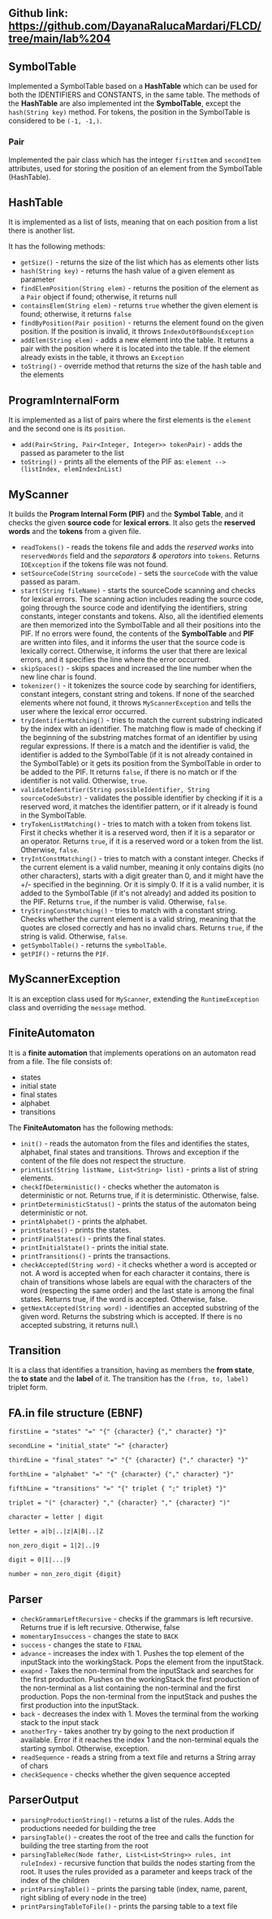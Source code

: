 ## Github link: https://github.com/DayanaRalucaMardari/FLCD/tree/main/lab%204

## SymbolTable

Implemented a SymbolTable based on a **HashTable** which can be used for both the IDENTIFIERS and CONSTANTS, 
in the same table.
The methods of the **HashTable** are also implemented int the **SymbolTable**, except the `hash(String key)` method.
For tokens, the position in the SymbolTable is considered to be `(-1, -1,)`.

### Pair
Implemented the pair class which has the integer `firstItem` and `secondItem` attributes, used for storing the position of an element from the SymbolTable (HashTable).

## HashTable
It is implemented as a list of lists, meaning that on each position from a list there is another list.

It has the following methods:
* `getSize()` - returns the size of the list which has as elements other lists
*  `hash(String key)` - returns the hash value of a given element as parameter
* `findElemPosition(String elem)` - returns the position of the element as a `Pair` object if found; otherwise, it 
returns null
* `containsElem(String elem)` - returns `true` whether the given element is found; otherwise, it returns `false`
* `findByPosition(Pair position)` - returns the element found on the given position. If the position is invalid, it 
throws `IndexOutOfBoundsException`
* `addElem(String elem)` - adds a new element into the table. It returns a pair with the position where it is located 
into the table. If the element already exists in the table, it throws an `Exception`
* `toString()` - override method that returns the size of the hash table and the elements

## ProgramInternalForm
It is implemented as a list of pairs where the first elements is the `element` and the second one is its `position`.

* `add(Pair<String, Pair<Integer, Integer>> tokenPair)` - adds the passed as parameter to the list
* `toString()` - prints all the elements of the PIF as: `element --> (listIndex, elemIndexInList)`

## MyScanner
It builds the **Program Internal Form (PIF)** and the **Symbol Table**, and it checks the given **source code** for 
**lexical errors**. It also gets the **reserved words** and the **tokens** from a given file. 

* `readTokens()` - reads the tokens file and adds the *reserved works* into `reservedWords` field and the *separators & operators* 
into `tokens`. Returns `IOException` if the tokens file was not found.
* `setSourceCode(String sourceCode)` - sets the `sourceCode` with the value passed as param.
* `start(String fileName)` - starts the sourceCode scanning and checks for lexical errors. The scanning action includes 
reading the source code, going through the source code and identifying the identifiers, string constants, integer constants 
and tokens. Also, all the identified elements are then memorized into the SymbolTable and all their positions into the PIF.
If no errors were found, the contents of the **SymbolTable** and **PIF** are written into files, and it informs the user
that the source code is lexically correct. Otherwise, it informs the user that there are lexical errors, and it
specifies the line where the error occurred.
* `skipSpaces()` - skips spaces and increased the line number when the new line char is found.
* `tokenizer()` - it tokenizes the source code by searching for identifiers, constant integers, constant string and tokens.
If none of the searched elements where not found, it throws `MyScannerException` and tells the user where the lexical 
error occurred.
* `tryIdentifierMatching()` - tries to match the current substring indicated by the index with an identifier. The matching 
flow is made of checking if the beginning of the substring matches format of an identifier by using regular expressions. 
If there is a match and the identifier is valid, the identifier is added to the SymbolTable (if it is not already contained 
in the SymbolTable) or it gets its position from the SymbolTable in order to be added to the PIF. It returns `false`, 
if there is no match or if the identifier is not valid. Otherwise, `true`.
* `validateIdentifier(String possibleIdentifier, String sourceCodeSubstr)` - validates the possible identifier by checking 
if it is a reserved word, it matches the identifier pattern, or if it already is found in the SymbolTable.
* `tryTokenListMatching()` - tries to match with a token from tokens list. First it checks whether it is a reserved word, 
then if it is a separator or an operator. Returns `true`, if it is a reserved word or a token from the list. Otherwise, `false`.
* `tryIntConstMatching()` - tries to match with a constant integer. Checks if the current element is a valid number, 
meaning it only contains digits (no other characters), starts with a digit greater than 0, and it might have the +/- 
specified in the beginning. Or it is simply 0. If it is a valid number, it is added to the SymbolTable (if it's not already)
and added its position to the PIF. Returns `true`, if the number is valid. Otherwise, `false`.
* `tryStringConstMatching()` - tries to match with a constant string. Checks whether the current element is a valid string, 
meaning that the quotes are closed correctly and has no invalid chars. Returns `true`, if the string is valid. Otherwise, `false`.
* `getSymbolTable()` - returns the `symbolTable`.
* `getPIF()` - returns the `PIF`.


## MyScannerException
It is an exception class used for `MyScanner`, extending the `RuntimeException` class and overriding the `message` method.

## FiniteAutomaton

It is a **finite automation** that implements operations on an automaton read from a file.
The file consists of:
* states
* initial state
* final states
* alphabet
* transitions

The **FiniteAutomaton** has the following methods:
* `init()` - reads the automaton from the files and identifies the states, alphabet, final states and transitions.
Throws and exception if the content of the file does not respect the structure.
* `printList(String listName, List<String> list)` - prints a list of string elements.
* `checkIfDeterministic()` - checks whether the automaton is deterministic or not. Returns true, if it is deterministic. 
Otherwise, false.
* `printDeterministicStatus()` - prints the status of the automaton being deterministic or not.
* `printAlphabet()` - prints the alphabet.
* `printStates()` - prints the states.
* `printFinalStates()` - prints the final states.
* `printInitialState()` - prints the initial state.
* `printTransitions()` - prints the transactions.
* `checkAccepted(String word)` - it checks whether a word is accepted or not. A word is accepted when for each character 
it contains, there is chain of transitions whose labels are equal with the characters of the word (respecting the same order) 
and the last state is among the final states. Returns true, if the word is accepted. Otherwise, false.
* `getNextAccepted(String word)` - identifies an accepted substring of the given word. Returns the substring which is accepted. 
If there is no accepted substring, it returns null.\

## Transition
It is a class that identifies a transition, having as members the **from state**, the **to state** and the **label** of it.
The transition has the `(from, to, label)` triplet form.

## FA.in file structure (EBNF)

`firstLine = "states" "=" "{" {character} {"," character} "}"`

`secondLine = "initial_state" "=" {character}`

`thirdLine = "final_states" "=" "{" {character} {"," character} "}"`

`forthLine = "alphabet" "=" "{" {character} {"," character} "}"`

`fifthLine = "transitions" "=" "{" triplet { ";" triplet} "}"`

`triplet = "(" {character} "," {character} "," {character} ")"`

`character = letter | digit`

`letter = a|b|..|z|A|B|..|Z`

`non_zero_digit = 1|2|..|9`

`digit = 0|1|...|9`

`number = non_zero_digit {digit}`

## Parser
* `checkGrammarLeftRecursive` - checks if the grammars is left recursive. Returns true if is left recursive. Otherwise, false
* `momentaryInsuccess` - changes the state to `BACK`
* `success` - changes the state to `FINAL`
* `advance` - increases the index with 1. Pushes the top element of the inputStack into the workingStack. Pops the element from the inputStack.
* `exapnd` - Takes the non-terminal from the inputStack and searches for the first production. Pushes on the workingStack 
the first production of the non-terminal as a list containing the non-terminal and the first production. Pops the non-terminal from the inputStack and pushes the first production into the inputStack.
* `back` - decreases the index with 1. Moves the terminal from the working stack to the input stack
* `anotherTry` - takes another try by going to the next production if available. Error if it reaches the index 1 and the non-terminal equals the starting symbol. Otherwise, exception.
* `readSequence` - reads a string from a text file and returns a String array of chars
* `checkSequence` - checks whether the given sequence accepted

## ParserOutput

* `parsingProductionString()` - returns a list of the rules. Adds the productions needed for building the tree
*  `parsingTable()` - creates the root of the tree and calls the function for building the tree starting from the root
* `parsingTableRec(Node father, List<List<String>> rules, int ruleIndex)` - recursive function that builds the nodes starting from the root. It uses the rules provided as a parameter and keeps track of the index of the children
* `printParsingTable()` - prints the parsing table (index, name, parent, right sibling of every node in the tree)
* `printParsingTableToFile()` - prints the parsing table to a text file